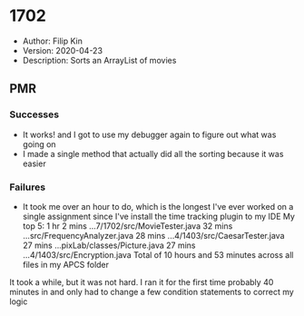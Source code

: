 # 1702
* Author: Filip Kin
* Version: 2020-04-23
* Description: Sorts an ArrayList of movies

## PMR
### Successes
- It works! and I got to use my debugger again to figure out what was going on
- I made a single method that actually did all the sorting because it was easier
### Failures
- It took me over an hour to do, which is the longest I've ever worked on a single assignment since I've install the time tracking plugin to my IDE
My top 5:
1 hr 2 mins	...7/1702/src/MovieTester.java 
32 mins	...src/FrequencyAnalyzer.java 
28 mins	...4/1403/src/CaesarTester.java 
27 mins	...pixLab/classes/Picture.java 
27 mins	...4/1403/src/Encryption.java 
Total of 10 hours and 53 minutes across all files in my APCS folder

It took a while, but it was not hard. I ran it for the first time probably 40 minutes in and only had to change a few condition statements to correct my logic